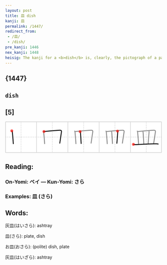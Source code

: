 ```yaml
---
layout: post
title: 皿 dish
kanji: 皿
permalink: /1447/
redirect_from:
 - /皿/
 - /dish/
pre_kanji: 1446
nex_kanji: 1448
heisig: The kanji for a <b>dish</b> is, clearly, the pictograph of a painted or carved bowl, seen from the side.
---
```


## {1447}

## `dish`

## [5]

<div class="stroke"><img src="../images/E79ABF.png" /></div>

## Reading:

### On-Yomi: ベイ &mdash; Kun-Yomi: さら

### Examples: 皿 (さら)

## Words:

灰皿(はいさら): ashtray

皿(さら): plate, dish

お皿(おさら): (polite) dish, plate

灰皿(はいざら): ashtray
